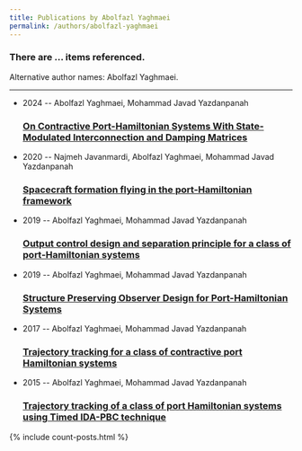 ```yaml
---
title: Publications by Abolfazl Yaghmaei
permalink: /authors/abolfazl-yaghmaei
---
```


<h3 id="number-posts">There are ... items referenced.</h3>
<p id='info-authors'>Alternative author names: Abolfazl Yaghmaei.</p>
<hr />
<ul class="post-list">
<li><span class='post-meta'>2024 -- Abolfazl Yaghmaei, Mohammad Javad Yazdanpanah</span><h3><a class='post-link' href="{{ site.baseurl }}/on-contractive-port-hamiltonian-systems-with-state-modulated-interconnection-and-damping-matrices">On Contractive Port-Hamiltonian Systems With State-Modulated Interconnection and Damping Matrices</a></h3></li>
<li><span class='post-meta'>2020 -- Najmeh Javanmardi, Abolfazl Yaghmaei, Mohammad Javad Yazdanpanah</span><h3><a class='post-link' href="{{ site.baseurl }}/spacecraft-formation-flying-in-the-port-hamiltonian-framework">Spacecraft formation flying in the port-Hamiltonian framework</a></h3></li>
<li><span class='post-meta'>2019 -- Abolfazl Yaghmaei, Mohammad Javad Yazdanpanah</span><h3><a class='post-link' href="{{ site.baseurl }}/output-control-design-and-separation-principle-for-a-class-of-port-hamiltonian-systems">Output control design and separation principle for a class of port‐Hamiltonian systems</a></h3></li>
<li><span class='post-meta'>2019 -- Abolfazl Yaghmaei, Mohammad Javad Yazdanpanah</span><h3><a class='post-link' href="{{ site.baseurl }}/structure-preserving-observer-design-for-port-hamiltonian-systems">Structure Preserving Observer Design for Port-Hamiltonian Systems</a></h3></li>
<li><span class='post-meta'>2017 -- Abolfazl Yaghmaei, Mohammad Javad Yazdanpanah</span><h3><a class='post-link' href="{{ site.baseurl }}/trajectory-tracking-for-a-class-of-contractive-port-hamiltonian-systems">Trajectory tracking for a class of contractive port Hamiltonian systems</a></h3></li>
<li><span class='post-meta'>2015 -- Abolfazl Yaghmaei, Mohammad Javad Yazdanpanah</span><h3><a class='post-link' href="{{ site.baseurl }}/trajectory-tracking-of-a-class-of-port-hamiltonian-systems-using-timed-ida-pbc-technique">Trajectory tracking of a class of port Hamiltonian systems using Timed IDA-PBC technique</a></h3></li>

</ul>
{% include count-posts.html %}

